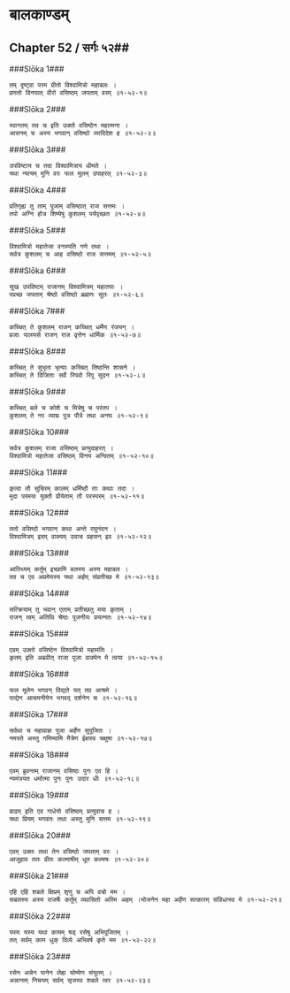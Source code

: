 बालकाण्डम्
===============================


## Chapter 52  / सर्गः ५२##


###Slōka 1###


    तम् दृष्ट्वा परम प्रीतो विश्वामित्रो महाबलः ।
    प्रणतो विनयात् वीरो वसिष्ठम् जपताम् वरम् ॥१-५२-१॥


###Slōka 2###


    स्वागतम् तव च इति उक्तो वसिष्ठेन महात्मना ।
    आसनम् च अस्य भगवान् वसिष्ठो व्यादिदेश ह ॥१-५२-२॥


###Slōka 3###


    उपविष्टाय च तदा विश्वामित्राय धीमते ।
    यथा न्यायम् मुनि वरः फल मूलम् उपाहरत् ॥१-५२-३॥


###Slōka 4###


    प्रतिगृह्य तु ताम् पूजाम् वसिष्ठात् राज सत्तमः ।
    तपो अग्नि होत्र शिष्येषु कुशलम् पर्यपृच्छत ॥१-५२-४॥


###Slōka 5###


    विश्वामित्रो महातेजा वनस्पति गणे तथा ।
    सर्वत्र कुशलम् च आह वसिष्ठो राज सत्तमम् ॥१-५२-५॥


###Slōka 6###


    सुख उपविष्टम् राजानम् विश्वामित्रम् महातपाः ।
    पप्रच्छ जपताम् श्रेष्ठो वसिष्ठो ब्रह्मणः सुतः ॥१-५२-६॥


###Slōka 7###


    कच्चित् ते कुशलम् राजन् कच्चित् धर्मेण रंजयन् ।
    प्रजाः पालयसे राजन् राज वृत्तेन धार्मिक ॥१-५२-७॥


###Slōka 8###


    कच्चित् ते सुभृता भृत्याः कच्चित् तिष्ठन्ति शासने ।
    कच्चित् ते विजिताः सर्वे रिपवो रिपु सूदन ॥१-५२-८॥


###Slōka 9###


    कच्चित् बले च कोशे च मित्रेषु च परंतप ।
    कुशलम् ते नर व्याघ्र पुत्र पौत्रे तथा अनघ ॥१-५२-९॥


###Slōka 10###


    सर्वत्र कुशलम् राजा वसिष्ठम् प्रत्युदाहरत् ।
    विश्वामित्रो महातेजा वसिष्ठम् विनय अन्वितम् ॥१-५२-१०॥


###Slōka 11###


    कृत्वा तौ सुचिरम् कालम् धर्मिष्ठौ ताः कथाः तदा ।
    मुदा परमया युक्तौ प्रीयेताम् तौ परस्परम् ॥१-५२-११॥


###Slōka 12###


    ततो वसिष्ठो भगवान् कथा अन्ते रघुनंदन ।
    विश्वामित्रम् इदम् वाक्यम् उवाच प्रहसन् इव ॥१-५२-१२॥


###Slōka 13###


    आतिथ्यम् कर्तुम् इच्छामि बलस्य अस्य महाबल ।
    तव च एव अप्रमेयस्य यथा अर्हम् संप्रतीच्छ मे ॥१-५२-१३॥


###Slōka 14###


    सत्क्रियाम् तु भवान् एताम् प्रतीच्छतु मया कृताम् ।
    राजन् त्वम् अतिथि श्रेष्ठः पूजनीयः प्रयत्नतः ॥१-५२-१४॥


###Slōka 15###


    एवम् उक्तो वसिष्ठेन विश्वामित्रो महामतिः ।
    कृतम् इति अब्रवीत् राजा पूजा वाक्येन मे त्वया ॥१-५२-१५॥


###Slōka 16###


    फल मूलेन भगवन् विद्यते यत् तव आश्रमे ।
    पाद्येन आचमनीयेन भगवद् दर्शनेन च ॥१-५२-१६॥


###Slōka 17###


    सर्वथा च महाप्राज्ञ पूजा अर्हेण सुपूजितः ।
    नमस्ते अस्तु गमिष्यामि मैत्रेण ईक्षस्व चक्षुषा ॥१-५२-१७॥


###Slōka 18###


    एवम् ब्रुवन्तम् राजानम् वसिष्ठः पुनः एव हि ।
    न्यमंत्रयत धर्मात्मा पुनः पुनः उदार धीः ॥१-५२-१८॥


###Slōka 19###


    बाढम् इति एव गाधेयो वसिष्ठम् प्रत्युवाच ह ।
    यथा प्रियम् भगवतः तथा अस्तु मुनि सत्तम ॥१-५२-१९॥


###Slōka 20###


    एवम् उक्तः तथा तेन वसिष्ठो जपताम् वरः ।
    आजुहाव ततः प्रीतः कल्माषीम् धूत कल्मषः ॥१-५२-२०॥


###Slōka 21###


    एहि एहि शबले क्षिप्रम् शृणु च अपि वचो मम ।
    सबलस्य अस्य राजर्षेः कर्तुम् व्यवसितो अस्मि अहम् ।भोजनेन महा अर्हेण सत्कारम् संविधत्स्व मे ॥१-५२-२१॥


###Slōka 22###


    यस्य यस्य यथा कामम् षड् रसेषु अभिपूजितम् ।
    तत् सर्वम् काम धुक् दिव्ये अभिवर्ष कृते मम ॥१-५२-२२॥


###Slōka 23###


    रसेन अन्नेन पानेन लेह्य चोष्येण संयुतम् ।
    अन्नानाम् निचयम् सर्वम् सृजस्व शबले त्वर ॥१-५२-२३॥



